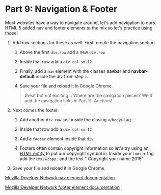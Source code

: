 # Part 9: Navigation & Footer

Most websites have a way to navigate around, let's add navigation to ours.  HTML 5 added nav and footer elements to the mix so let's practice using those!

1. Add row sections for these as well. First, create the navigation section. 
    
    1. Above the first `div.row` add a new `div.row`
    
    2. Inside that row add a `div.col-sm-12`
    
    3. Finally, add a `nav` element with the classes **navbar** and **navbar-default** inside the div from step ii.
    
    4. Save your file and reload it in Google Chrome.
    >Great but not exciting... Where are the navigation pieces? We'll add the navigation links in Part 11: Anchors!
    
2. Next comes the footer.  

    1. Add another `div.row` just inside the closing `</body>` tag
    
    2. Inside that row add a `div.col-sm-12`
    
    3. Add a `footer` element inside that `div`

    4. Footers often contain copyright information so let's try using an [HTML entity](http://www.w3schools.com/html/html_entities.asp) to put our copyright symbol in. Inside your `footer` tag add the text `&copy;` and the text " Copyright your name 2016"

3. Save your file and reload it in Google Chrome.

[Mozilla Develper Network nav element documentation](https://developer.mozilla.org/en-US/docs/Web/HTML/Element/nav)

[Mozilla Develper Network footer element documentation](https://developer.mozilla.org/en-US/docs/Web/HTML/Element/footer)



